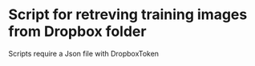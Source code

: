 # Script for retreving training images from Dropbox folder

Scripts require a Json file with DropboxToken
